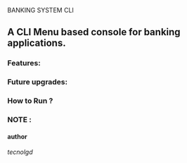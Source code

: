 BANKING SYSTEM CLI
## A CLI Menu based console for banking applications.

### Features:
### Future upgrades:
### How to Run ?
### NOTE :
#### author 
*tecnolgd*
